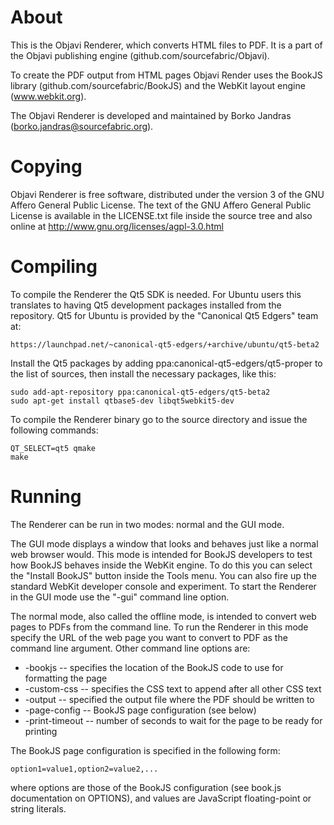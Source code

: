 
About
=====

This is the Objavi Renderer, which converts HTML files to PDF.
It is a part of the Objavi publishing engine (github.com/sourcefabric/Objavi).

To create the PDF output from HTML pages Objavi Render uses the BookJS
library (github.com/sourcefabric/BookJS) and the WebKit layout engine
(www.webkit.org).

The Objavi Renderer is developed and maintained by Borko Jandras
(borko.jandras@sourcefabric.org).


Copying
=======

Objavi Renderer is free software, distributed under the version 3 of the
GNU Affero General Public License.  The text of the GNU Affero General Public
License is available in the LICENSE.txt file inside the source tree and also
online at http://www.gnu.org/licenses/agpl-3.0.html


Compiling
=========

To compile the Renderer the Qt5 SDK is needed.  For Ubuntu users this
translates to having Qt5 development packages installed from the repository.
Qt5 for Ubuntu is provided by the "Canonical Qt5 Edgers" team at:

    https://launchpad.net/~canonical-qt5-edgers/+archive/ubuntu/qt5-beta2

Install the Qt5 packages by adding ppa:canonical-qt5-edgers/qt5-proper to the
list of sources, then install the necessary packages, like this:

    sudo add-apt-repository ppa:canonical-qt5-edgers/qt5-beta2
    sudo apt-get install qtbase5-dev libqt5webkit5-dev

To compile the Renderer binary go to the source directory and issue the
following commands:

    QT_SELECT=qt5 qmake
    make


Running
=======

The Renderer can be run in two modes: normal and the GUI mode.

The GUI mode displays a window that looks and behaves just like a normal web
browser would.  This mode is intended for BookJS developers to test how BookJS
behaves inside the WebKit engine.  To do this you can select the
"Install BookJS" button inside the Tools menu.
You can also fire up the standard WebKit developer console and experiment.
To start the Renderer in the GUI mode use the "-gui" command line option.

The normal mode, also called the offline mode, is intended to convert web pages
to PDFs from the command line.  To run the Renderer in this mode specify the
URL of the web page you want to convert to PDF as the command line argument.
Other command line options are:

  * -bookjs -- specifies the location of the BookJS code to use for formatting the page
  * -custom-css -- specifies the CSS text to append after all other CSS text
  * -output -- specified the output file where the PDF should be written to
  * -page-config -- BookJS page configuration (see below)
  * -print-timeout -- number of seconds to wait for the page to be ready for printing

The BookJS page configuration is specified in the following form:

    option1=value1,option2=value2,...

where options are those of the BookJS configuration (see book.js documentation on OPTIONS),
and values are JavaScript floating-point or string literals.
